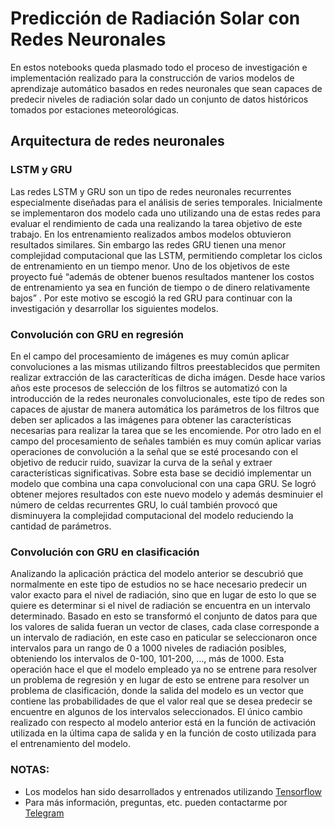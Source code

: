 # Predicción de Radiación Solar con Redes Neuronales

En estos notebooks queda plasmado todo el proceso de investigación e implementación realizado para la construcción de varios modelos de aprendizaje automático basados en redes neuronales que sean capaces de predecir niveles de radiación solar dado un conjunto de datos históricos tomados por estaciones meteorológicas.

## Arquitectura de redes neuronales

### LSTM y GRU
Las redes LSTM y GRU son un tipo de redes neuronales recurrentes especialmente diseñadas para el análisis de series temporales. Inicialmente se implementaron dos modelo  cada uno utilizando una de estas redes para evaluar el rendimiento de cada una realizando la tarea objetivo de este trabajo.
En los entrenamiento realizados ambos modelos obtuvieron resultados similares. Sin embargo las redes GRU tienen una menor complejidad computacional que las LSTM, permitiendo completar los ciclos de entrenamiento en un tiempo menor. Uno de los objetivos de este proyecto fué “además de obtener buenos resultados mantener los costos de entrenamiento ya sea en función de tiempo o de dinero relativamente bajos” . Por este motivo se escogió la red GRU para continuar con la investigación y desarrollar los siguientes modelos.

### Convolución con GRU en regresión
En el campo del procesamiento de imágenes es muy común aplicar convoluciones a las mismas utilizando filtros preestablecidos que permiten realizar extracción de las caracteríticas de dicha imágen. Desde hace varios años este procesos de selección de los filtros se automatizó con la introducción de la redes neuronales convolucionales, este tipo de redes son capaces de ajustar de manera automática los parámetros de los filtros que deben ser aplicados a las imágenes para obtener las características necesarias para realizar la tarea que se les encomiende.
Por otro lado en el campo del procesamiento de señales también es muy común aplicar varias operaciones de convolución a la señal que se esté procesando con el objetivo de reducir ruido, suavizar la curva de la señal y extraer características significativas.
Sobre esta base se decidió implementar un modelo que combina una capa convolucional con una capa GRU. Se logró obtener mejores resultados con este nuevo modelo y además desminuier el número de celdas recurrentes GRU, lo cuál también provocó que disminuyera la complejidad computacional del modelo reduciendo la cantidad de parámetros.

### Convolución con GRU en clasificación
Analizando la aplicación práctica del modelo anterior se descubrió que normalmente en este tipo de estudios no se hace necesario predecir un valor exacto para el nivel de radiación, sino que en lugar de esto lo que se quiere es determinar si el nivel de radiación se encuentra en un intervalo determinado. Basado en esto se transformó el conjunto de datos para que los valores de salida fueran un vector de clases, cada clase corresponde a un intervalo de radiación, en este caso en paticular se seleccionaron once intervalos para un rango de 0 a 1000 niveles de radiación posibles, obteniendo los intervalos de 0-100, 101-200, …, más de 1000. 
Esta operación hace el que el modelo empleado ya no se entrene para resolver un problema de regresión y en lugar de esto se entrene para resolver un problema de clasificación, donde la salida del modelo es un vector que contiene las probabilidades de que el valor real que se desea predecir se encuentre en algunos de los intervalos seleccionados. 
El único cambio realizado con respecto al modelo anterior está en la función de activación utilizada en la última capa de salida y en la función de costo utilizada para el entrenamiento del modelo.

### NOTAS:

* Los modelos han sido desarrollados y entrenados utilizando [Tensorflow](https://www.tensorflow.org/)
* Para más información, preguntas, etc. pueden contactarme por [Telegram](https://t.me/luis_ciber)